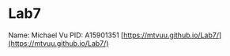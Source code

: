# Lab7
Name: Michael Vu
PID: A15901351
[https://mtvuu.github.io/Lab7/](https://mtvuu.github.io/Lab7/)
